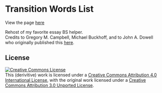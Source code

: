 # Transition Words List
View the page [here](https://geoff-b.github.io/transition-words/)

Rehost of my favorite essay BS helper.  
Credits to  Gregory M. Campbell, Michael Buckhoff, and to John A. Dowell who originally published this [here](https://msu.edu/~jdowell/135/transw.html).
 
 ## License
<a rel="license" href="http://creativecommons.org/licenses/by/4.0/"><img alt="Creative Commons License" style="border-width:0" src="https://i.creativecommons.org/l/by/4.0/88x31.png" /></a><br />This (derivitive) work is licensed under a <a rel="license" href="http://creativecommons.org/licenses/by/4.0/">Creative Commons Attribution 4.0 International License</a>, with the original work licensed under a <a rel="license" href="http://creativecommons.org/licenses/by/3.0/">Creative Commons Attribution 3.0 Unported License</a>.
